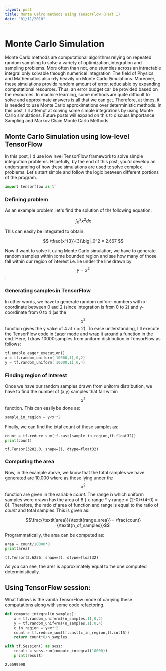 ```yaml
---
layout: post
title: Monte Calro methods using TensorFlow (Part I)
date: "01/11/2018"
---
```


# Monte Carlo Simulation

Monte Carlo methods are computational algorithms relying on repeated random sampling to solve a variety of optimization, integration and sampling problems. More often than not, one stumbles across an intractable integral only solvable through numericel integration. The field of Physics and Mathematics also rely heavily on Monte Carlo Simulations. Moreover, these simulations provide random amount of error, reduciable by expanding computational resources. Thus, an error budget can be provided based on the resources.
In machine learning, some methods are quite difficult to solve and approximate answers is all that we can get. Therefore, at times, it is needed to use Monte Carlo approximations over deterministic methods. In this post, I'll attempt at solving some simple integrations by using Monte Carlo simulations. Future posts will expand on this to discuss Importance Sampling and Markov Chain Monte Carlo Methods.

## Monte Carlo Simulation using low-level TensorFlow

In this post, I'd use low level TensorFlow framework to solve simple integration problems. Hopefully, by the end of this post, you'd develop an understanding of how these simulations are used to solve complex problems. Let's start simple and follow the logic between different portions of the program.


```python
import tensorflow as tf
```

### Defining problem
As an example problem, let's find the solution of the following equation:

$$ \int_{0}^{2}{x^{2}}dx $$

This can easily be integrated to obtain:

$$ \tfrac{x^{3}}{3}\big|_0^2 = 2.667 $$

Now if want to solve it using Monte Carlo simulation, we have to generate random samples within some bounded region and see how many of those fall within our region of interest i.e. lie under the line drawn by $$y= x^2$$. 

### Generating samples in TensorFlow
In other words, we have to generate random uniform numbers with x-coordinate between 0 and 2 (since integration is from 0 to 2) and y-coordinate from 0 to 4 (as the $$x^2$$ function gives the y value of 4 at x = 2). To ease understanding, I'll execute the TensorFlow code in Eager mode and wrap it around a function in the end. Here, I draw 10000 samples from uniform distribution in TensorFlow as follows:


```python
tf.enable_eager_execution()
x = tf.random_uniform((10000,1),0,2)
y = tf.random_uniform((10000,1),0,4)
```

### Finding region of interest
Once we have our random samples drawn from uniform distribution, we have to find the number of (x,y) samples that fall within $$x^2$$ function. This can easily be done as:


```python
sample_in_region = y<x**2
```

Finally, we can find the total count of these samples as:


```python
count = tf.reduce_sum(tf.cast(sample_in_region,tf.float32))
print(count)
```

    tf.Tensor(3282.0, shape=(), dtype=float32)


### Computing the area
Now, in the example above, we know that the total samples we have generated are 10,000 where as those lying under the $$x^2$$ function are given in the variable _count_. The range in which uniform samples were drawn has the area of 8 ( x-range * y-range = (2-0)*(4-0) = 8).
Therefore, the ratio of area of function and range is equal to the ratio of _count_ and total samples. This is given as:

$$\frac{\textit{area}}{\textit{range_area}} = \frac{count}{\textit{n_of_samples}}$$

Programmatically, the area can be computed as:


```python
area = count/10000*8
print(area)
```

    tf.Tensor(2.6256, shape=(), dtype=float32)


As you can see, the area is approximately equal to the one computed deterministically.

## Using TensorFlow session:

What follows is the vanilla TensorFlow mode of carrying these computations along with some code refactoring.


```python
def compute_integral(n_samples):
    x = tf.random_uniform((n_samples,1),0,2)
    y = tf.random_uniform((n_samples,1),0,4)
    c_in_region = y<x**2
    count = tf.reduce_sum(tf.cast(c_in_region,tf.int16))
    return count*8/n_samples
```


```python
with tf.Session() as sess:
    result = sess.run(compute_integral(10000))
    print(result)
```

    2.6599998

